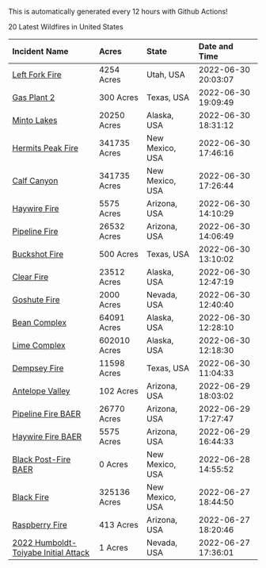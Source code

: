 This is automatically generated every 12 hours with Github Actions!

20 Latest Wildfires in United States

 | Incident Name | Acres | State | Date and Time |
|:---|:---|:---|:---|
| [Left Fork Fire](https://inciweb.nwcg.gov/incident/8169/) | 4254 Acres | Utah, USA | 2022-06-30 20:03:07 |
| [Gas Plant 2](https://inciweb.nwcg.gov/incident/8195/) | 300 Acres | Texas, USA | 2022-06-30 19:09:49 |
| [Minto Lakes](https://inciweb.nwcg.gov/incident/8182/) | 20250 Acres | Alaska, USA | 2022-06-30 18:31:12 |
| [Hermits Peak Fire](https://inciweb.nwcg.gov/incident/8049/) | 341735 Acres | New Mexico, USA | 2022-06-30 17:46:16 |
| [Calf Canyon](https://inciweb.nwcg.gov/incident/8069/) | 341735 Acres | New Mexico, USA | 2022-06-30 17:26:44 |
| [Haywire Fire](https://inciweb.nwcg.gov/incident/8155/) | 5575 Acres | Arizona, USA | 2022-06-30 14:10:29 |
| [Pipeline Fire](https://inciweb.nwcg.gov/incident/8152/) | 26532 Acres | Arizona, USA | 2022-06-30 14:06:49 |
| [Buckshot Fire](https://inciweb.nwcg.gov/incident/8194/) | 500 Acres | Texas, USA | 2022-06-30 13:10:02 |
| [Clear Fire](https://inciweb.nwcg.gov/incident/8178/) | 23512 Acres | Alaska, USA | 2022-06-30 12:47:19 |
| [Goshute Fire](https://inciweb.nwcg.gov/incident/8180/) | 2000 Acres | Nevada, USA | 2022-06-30 12:40:40 |
| [Bean Complex](https://inciweb.nwcg.gov/incident/8183/) | 64091 Acres | Alaska, USA | 2022-06-30 12:28:10 |
| [Lime Complex](https://inciweb.nwcg.gov/incident/8173/) | 602010 Acres | Alaska, USA | 2022-06-30 12:18:30 |
| [Dempsey Fire](https://inciweb.nwcg.gov/incident/8174/) | 11598 Acres | Texas, USA | 2022-06-30 11:04:33 |
| [Antelope Valley](https://inciweb.nwcg.gov/incident/8181/) | 102 Acres | Arizona, USA | 2022-06-29 18:03:02 |
| [Pipeline Fire BAER](https://inciweb.nwcg.gov/incident/8168/) | 26770 Acres | Arizona, USA | 2022-06-29 17:27:47 |
| [Haywire Fire BAER](https://inciweb.nwcg.gov/incident/8179/) | 5575 Acres | Arizona, USA | 2022-06-29 16:44:33 |
| [Black Post-Fire BAER](https://inciweb.nwcg.gov/incident/8144/) | 0 Acres | New Mexico, USA | 2022-06-28 14:55:52 |
| [Black Fire](https://inciweb.nwcg.gov/incident/8103/) | 325136 Acres | New Mexico, USA | 2022-06-27 18:44:50 |
| [Raspberry Fire](https://inciweb.nwcg.gov/incident/8162/) | 413 Acres | Arizona, USA | 2022-06-27 18:20:46 |
| [2022 Humboldt-Toiyabe Initial Attack](https://inciweb.nwcg.gov/incident/8170/) | 1 Acres | Nevada, USA | 2022-06-27 17:36:01 |
